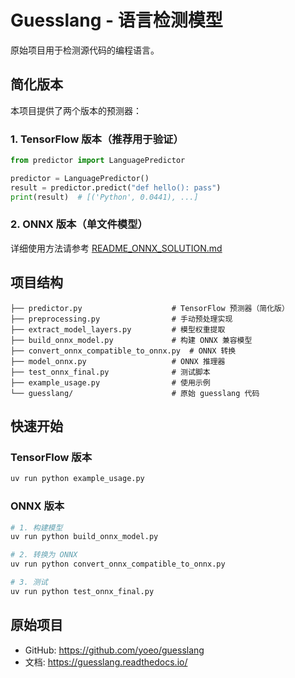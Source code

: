 # Guesslang - 语言检测模型

原始项目用于检测源代码的编程语言。

## 简化版本

本项目提供了两个版本的预测器：

### 1. TensorFlow 版本（推荐用于验证）

```python
from predictor import LanguagePredictor

predictor = LanguagePredictor()
result = predictor.predict("def hello(): pass")
print(result)  # [('Python', 0.0441), ...]
```

### 2. ONNX 版本（单文件模型）

详细使用方法请参考 [README_ONNX_SOLUTION.md](README_ONNX_SOLUTION.md)

## 项目结构

```
├── predictor.py                    # TensorFlow 预测器（简化版）
├── preprocessing.py                # 手动预处理实现
├── extract_model_layers.py         # 模型权重提取
├── build_onnx_model.py             # 构建 ONNX 兼容模型
├── convert_onnx_compatible_to_onnx.py  # ONNX 转换
├── model_onnx.py                   # ONNX 推理器
├── test_onnx_final.py              # 测试脚本
├── example_usage.py                # 使用示例
└── guesslang/                      # 原始 guesslang 代码
```

## 快速开始

### TensorFlow 版本
```bash
uv run python example_usage.py
```

### ONNX 版本
```bash
# 1. 构建模型
uv run python build_onnx_model.py

# 2. 转换为 ONNX
uv run python convert_onnx_compatible_to_onnx.py

# 3. 测试
uv run python test_onnx_final.py
```

## 原始项目

- GitHub: https://github.com/yoeo/guesslang
- 文档: https://guesslang.readthedocs.io/
